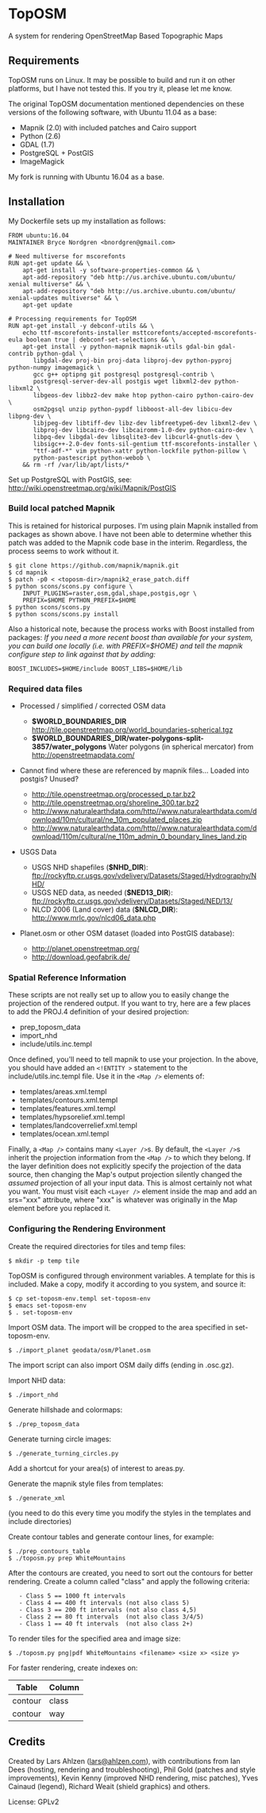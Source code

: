 # TopOSM #

A system for rendering OpenStreetMap Based Topographic Maps


## Requirements ##

TopOSM runs on Linux. It may be possible to build and run it on other platforms, but I have not tested this. If you try it, please let me know.

The original TopOSM documentation mentioned dependencies on these versions of the following software, with Ubuntu 11.04 as a base:

* Mapnik (2.0) with included patches and Cairo support
* Python (2.6)
* GDAL (1.7)
* PostgreSQL + PostGIS
* ImageMagick

My fork is running with Ubuntu 16.04 as a base.


## Installation ##

My Dockerfile sets up my installation as follows: 

```
FROM ubuntu:16.04
MAINTAINER Bryce Nordgren <bnordgren@gmail.com>

# Need multiverse for mscorefonts
RUN apt-get update && \
    apt-get install -y software-properties-common && \
    apt-add-repository "deb http://us.archive.ubuntu.com/ubuntu/ xenial multiverse" && \
    apt-add-repository "deb http://us.archive.ubuntu.com/ubuntu/ xenial-updates multiverse" && \
    apt-get update

# Processing requirements for TopOSM
RUN apt-get install -y debconf-utils && \
    echo ttf-mscorefonts-installer msttcorefonts/accepted-mscorefonts-eula boolean true | debconf-set-selections && \
    apt-get install -y python-mapnik mapnik-utils gdal-bin gdal-contrib python-gdal \
       libgdal-dev proj-bin proj-data libproj-dev python-pyproj python-numpy imagemagick \
       gcc g++ optipng git postgresql postgresql-contrib \
       postgresql-server-dev-all postgis wget libxml2-dev python-libxml2 \
       libgeos-dev libbz2-dev make htop python-cairo python-cairo-dev \
       osm2pgsql unzip python-pypdf libboost-all-dev libicu-dev libpng-dev \
       libjpeg-dev libtiff-dev libz-dev libfreetype6-dev libxml2-dev \
       libproj-dev libcairo-dev libcairomm-1.0-dev python-cairo-dev \
       libpq-dev libgdal-dev libsqlite3-dev libcurl4-gnutls-dev \
       libsigc++-2.0-dev fonts-sil-gentium ttf-mscorefonts-installer \
       "ttf-adf-*" vim python-xattr python-lockfile python-pillow \
       python-pastescript python-webob \
    && rm -rf /var/lib/apt/lists/*
```

Set up PostgreSQL with PostGIS, see:
http://wiki.openstreetmap.org/wiki/Mapnik/PostGIS


### Build local patched Mapnik ###

This is retained for historical purposes. I'm using plain Mapnik installed from packages as shown above. 
I have not been able to determine whether this patch was added to the Mapnik code base in the interim.
Regardless, the process seems to work without it. 

```
$ git clone https://github.com/mapnik/mapnik.git
$ cd mapnik
$ patch -p0 < <toposm-dir>/mapnik2_erase_patch.diff
$ python scons/scons.py configure \
    INPUT_PLUGINS=raster,osm,gdal,shape,postgis,ogr \
    PREFIX=$HOME PYTHON_PREFIX=$HOME
$ python scons/scons.py
$ python scons/scons.py install
```

Also a historical note, because the process works with Boost installed from packages: _If you need a more recent boost than available for your system, you can build one locally (i.e. with PREFIX=$HOME) and tell the mapnik configure step to link against that by adding:_

```
BOOST_INCLUDES=$HOME/include BOOST_LIBS=$HOME/lib
```


### Required data files ###

* Processed / simplified / corrected OSM data
  * __$WORLD_BOUNDARIES_DIR__ http://tile.openstreetmap.org/world_boundaries-spherical.tgz
  * __$WORLD_BOUNDARIES_DIR/water-polygons-split-3857/water_polygons__ Water polygons (in spherical mercator) from http://openstreetmapdata.com/
* Cannot find where these are referenced by mapnik files... Loaded into postgis? Unused? 
  * http://tile.openstreetmap.org/processed_p.tar.bz2
  * http://tile.openstreetmap.org/shoreline_300.tar.bz2
  * http://www.naturalearthdata.com/http//www.naturalearthdata.com/download/10m/cultural/ne_10m_populated_places.zip
  * http://www.naturalearthdata.com/http//www.naturalearthdata.com/download/110m/cultural/ne_110m_admin_0_boundary_lines_land.zip

* USGS Data
  * USGS NHD shapefiles (__$NHD_DIR__): ftp://rockyftp.cr.usgs.gov/vdelivery/Datasets/Staged/Hydrography/NHD/
  * USGS NED data, as needed (__$NED13_DIR__): ftp://rockyftp.cr.usgs.gov/vdelivery/Datasets/Staged/NED/13/
  * NLCD 2006 (Land cover) data (__$NLCD_DIR__): http://www.mrlc.gov/nlcd06_data.php
* Planet.osm or other OSM dataset (loaded into PostGIS database):
  * http://planet.openstreetmap.org/
  * http://download.geofabrik.de/


### Spatial Reference Information ###

These scripts are not really set up to allow you to easily change the projection of the rendered output. If you want
to try, here are a few places to add the PROJ.4 definition of your desired projection: 

* prep_toposm_data
* import_nhd
* include/utils.inc.templ

Once defined, you'll need to tell mapnik to use your projection. In the above, you should have added an `<!ENTITY >` statement to the include/utils.inc.templ file. Use it in the `<Map />` elements of:

* templates/areas.xml.templ
* templates/contours.xml.templ
* templates/features.xml.templ
* templates/hypsorelief.xml.templ
* templates/landcoverrelief.xml.templ
* templates/ocean.xml.templ

Finally, a `<Map />` contains many `<Layer />`s. By default, the `<Layer />`s inherit the projection information from 
the `<Map />` to which they belong. If the layer definition does not explicitly specify the projection of the data source, 
then changing the Map's output projection silently changed the _assumed_ projection of all your input data. This is almost
certainly not what you want. You must visit each `<Layer />` element inside the map and add an srs="xxx" attribute, 
where "xxx" is whatever was originally in the Map element before you replaced it.
  
### Configuring the Rendering Environment ###

Create the required directories for tiles and temp files:

```
$ mkdir -p temp tile
```

TopOSM is configured through environment variables. A template for this is included. Make a copy, modify it according to you system, and source it:

```
$ cp set-toposm-env.templ set-toposm-env
$ emacs set-toposm-env
$ . set-toposm-env
```

Import OSM data. The import will be cropped to the area specified in set-toposm-env.
```
$ ./import_planet geodata/osm/Planet.osm
```

The import script can also import OSM daily diffs (ending in .osc.gz).


Import NHD data:
```
$ ./import_nhd
```

Generate hillshade and colormaps:
```
$ ./prep_toposm_data
```
Generate turning circle images:
```
$ ./generate_turning_circles.py
```


Add a shortcut for your area(s) of interest to areas.py.

Generate the mapnik style files from templates:
```
$ ./generate_xml
```
(you need to do this every time you modify the styles in the
templates and include directories)

Create contour tables and generate contour lines, for example:
```
$ ./prep_contours_table
$ ./toposm.py prep WhiteMountains
```

After the contours are created, you need to sort out the contours for better rendering. Create a column called "class" and
apply the following criteria: 
```
   - Class 5 == 1000 ft intervals
   - Class 4 == 400 ft intervals (not also class 5)
   - Class 3 == 200 ft intervals (not also class 4,5)
   - Class 2 == 80 ft intervals  (not also class 3/4/5)
   - Class 1 == 40 ft intervals  (not also class 2+)
```


To render tiles for the specified area and image size:
```
$ ./toposm.py png|pdf WhiteMountains <filename> <size x> <size y>
```

For faster rendering, create indexes on: 

| Table | Column |
| ----- | ------ |
| contour | class | 
| contour | way | 

## Credits ##

Created by Lars Ahlzen (lars@ahlzen.com), with contributions from Ian Dees (hosting, rendering and troubleshooting), Phil Gold (patches and style improvements), Kevin Kenny (improved NHD rendering, misc patches), Yves Cainaud (legend), Richard Weait (shield graphics) and others.

License: GPLv2
